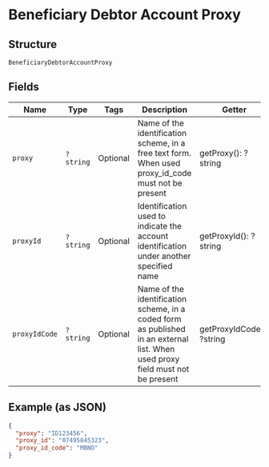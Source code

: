 
# Beneficiary Debtor Account Proxy

## Structure

`BeneficiaryDebtorAccountProxy`

## Fields

| Name | Type | Tags | Description | Getter | Setter |
|  --- | --- | --- | --- | --- | --- |
| `proxy` | `?string` | Optional | Name of the identification scheme, in a free text form. When used proxy_id_code must not be present | getProxy(): ?string | setProxy(?string proxy): void |
| `proxyId` | `?string` | Optional | Identification used to indicate the account identification under another specified name | getProxyId(): ?string | setProxyId(?string proxyId): void |
| `proxyIdCode` | `?string` | Optional | Name of the identification scheme, in a coded form as published in an external list. When used proxy field must not be present | getProxyIdCode(): ?string | setProxyIdCode(?string proxyIdCode): void |

## Example (as JSON)

```json
{
  "proxy": "ID123456",
  "proxy_id": "07495845323",
  "proxy_id_code": "MBNO"
}
```

